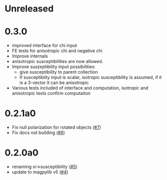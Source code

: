 # Unreleased

# 0.3.0
* improved interface for chi input
* FE tests for anisotropic chi and negative chi
* Improve internals
* anisotropic susceptibilities are now allowed.
* Improve suszeptibility input possibilities:
    - give susceptibility to parent collection
    - if susceptiblity input is scalar, isotropic susceptibility is assumed, if it is a 3-vector it can be anisotropic
* Various tests included of interface and computation, isotropic and anisotropic tests confirm computaiton

# 0.2.1a0
* Fix null polarization for rotated objects ([#7](https://github.com/magpylib/magpylib-material-response/pull/7))
* Fix docs not building ([#6](https://github.com/magpylib/magpylib-material-response/pull/6))

# 0.2.0a0
* renaming xi->susceptibility ([#5](https://github.com/magpylib/magpylib-material-response/pull/5))
* update to magpylib v5 ([#4](https://github.com/magpylib/magpylib-material-response/pull/4))